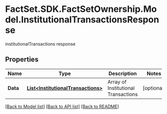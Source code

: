# FactSet.SDK.FactSetOwnership.Model.InstitutionalTransactionsResponse
institutionalTransactions response

## Properties

Name | Type | Description | Notes
------------ | ------------- | ------------- | -------------
**Data** | [**List&lt;InstitutionalTransactions&gt;**](InstitutionalTransactions.md) | Array of Institutional Transactions | [optional] 

[[Back to Model list]](../README.md#documentation-for-models) [[Back to API list]](../README.md#documentation-for-api-endpoints) [[Back to README]](../README.md)

